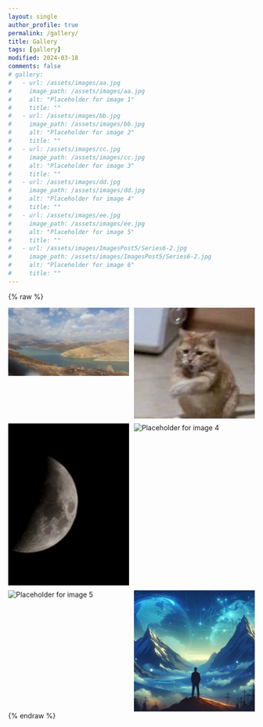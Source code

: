 ```yaml
---
layout: single
author_profile: true
permalink: /gallery/
title: Gallery
tags: [gallery]
modified: 2024-03-18
comments: false
# gallery:
#   - url: /assets/images/aa.jpg
#     image_path: /assets/images/aa.jpg
#     alt: "Placeholder for image 1"
#     title: ""
#   - url: /assets/images/bb.jpg
#     image_path: /assets/images/bb.jpg
#     alt: "Placeholder for image 2"
#     title: ""
#   - url: /assets/images/cc.jpg
#     image_path: /assets/images/cc.jpg
#     alt: "Placeholder for image 3"
#     title: ""  
#   - url: /assets/images/dd.jpg
#     image_path: /assets/images/dd.jpg
#     alt: "Placeholder for image 4"
#     title: ""
#   - url: /assets/images/ee.jpg
#     image_path: /assets/images/ee.jpg
#     alt: "Placeholder for image 5"
#     title: ""      
#   - url: /assets/images/ImagesPost5/Series6-2.jpg
#     image_path: /assets/images/ImagesPost5/Series6-2.jpg
#     alt: "Placeholder for image 6"
#     title: ""   
---
```

<!-- {% raw %}
<div class="gallery">
  <img src="/assets/images/aa.jpg" alt="Placeholder for image 1" width="500" height="600">
  <img src="/assets/images/bb.jpg" alt="Placeholder for image 2" width="500" height="600">
  <img src="/assets/images/cc.jpg" alt="Placeholder for image 3" width="500" height="600">
  <img src="/assets/images/dd.jpg" alt="Placeholder for image 4" width="500" height="600">
  <img src="/assets/images/ee.jpg" alt="Placeholder for image 5" width="500" height="600">
  <img src="/assets/images/ImagesPost5/Series6-2.jpg" alt="Placeholder for image 6" width="500" height="600">
</div>
{% endraw %} -->
{% raw %}
<style>
.gallery {
  display: grid;
  grid-template-columns: repeat(2, 1fr);
  grid-gap: 10px;
}
.gallery img {
  width: 100%;
  height: auto;
}
</style>

<div class="gallery">
  <img src="/assets/images/aa.jpg" alt="Placeholder for image 1">
  <img src="/assets/images/bb.jpg" alt="Placeholder for image 2">
  <img src="/assets/images/cc.jpg" alt="Placeholder for image 3">
  <img src="/assets/images/dd.jpg" alt="Placeholder for image 4">
  <img src="/assets/images/ee.jpg" alt="Placeholder for image 5">
  <img src="/assets/images/ImagesPost5/Series6-2.jpg" alt="Placeholder for image 6">
</div>
{% endraw %}

<!-- {% include gallery caption="This is a sample gallery with **Markdown support**." %} -->